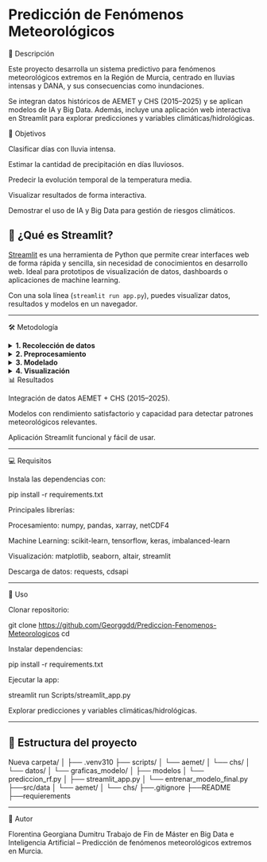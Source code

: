 # Predicción de Fenómenos Meteorológicos

📌 Descripción

Este proyecto desarrolla un sistema predictivo para fenómenos meteorológicos extremos en la Región de Murcia, centrado en lluvias intensas y DANA, y sus consecuencias como inundaciones.

Se integran datos históricos de AEMET y CHS (2015–2025) y se aplican modelos de IA y Big Data. Además, incluye una aplicación web interactiva en Streamlit para explorar predicciones y variables climáticas/hidrológicas.

🎯 Objetivos

Clasificar días con lluvia intensa.

Estimar la cantidad de precipitación en días lluviosos.

Predecir la evolución temporal de la temperatura media.

Visualizar resultados de forma interactiva.

Demostrar el uso de IA y Big Data para gestión de riesgos climáticos.

## 🚀 ¿Qué es Streamlit?

[Streamlit](https://streamlit.io/) es una herramienta de Python que permite crear interfaces web de forma rápida y sencilla, sin necesidad de conocimientos en desarrollo web. Ideal para prototipos de visualización de datos, dashboards o aplicaciones de machine learning.

Con una sola línea (`streamlit run app.py`), puedes visualizar datos, resultados y modelos en un navegador.

---

🛠️ Metodología
<details> <summary><b>1. Recolección de datos</b></summary>

AEMET: Datos diarios (2015–2025) de todas las estaciones de Murcia vía API REST. Se transformaron de JSON a CSV y se limpiaron variables clave: temperatura mínima, máxima y media, precipitación y humedad relativa.

CHS: Datos hidrológicos diarios (caudales, niveles de ríos y embalses) descargados en CSV y limpiados para integrarlos con los datos meteorológicos.

</details> <details> <summary><b>2. Preprocesamiento</b></summary>

Unificación de datos en un dataframe consolidado.

Limpieza de valores faltantes (reemplazo por medianas).

Normalización de variables numéricas.

Construcción de variables temporales (día, mes, estación del año) y variable binaria inundación (precipitación ≥ 20 mm).

</details> <details> <summary><b>3. Modelado</b></summary>

Árbol de decisión → Clasificación lluvia/no lluvia (precisión, recall, F1).

Regresión lineal → Estimación de precipitación (MSE).

Red neuronal LSTM → Predicción de temperatura media (RMSE).

Random Forest → Predicción de inundaciones, balanceo con SMOTE, búsqueda de hiperparámetros, importancia de variables.

</details> <details> <summary><b>4. Visualización</b></summary>

Streamlit: Aplicación interactiva para consultar probabilidades de inundación y explorar variables climáticas/hidrológicas.

Flujo de trabajo: carga y preprocesamiento → entrenamiento → predicción → visualización interactiva.

Controles interactivos: umbral de decisión, selección de variables y exploración de escenarios.

---

</details>
📊 Resultados

Integración de datos AEMET + CHS (2015–2025).

Modelos con rendimiento satisfactorio y capacidad para detectar patrones meteorológicos relevantes.

Aplicación Streamlit funcional y fácil de usar.

---

💻 Requisitos

Instala las dependencias con:

pip install -r requirements.txt


Principales librerías:

Procesamiento: numpy, pandas, xarray, netCDF4

Machine Learning: scikit-learn, tensorflow, keras, imbalanced-learn

Visualización: matplotlib, seaborn, altair, streamlit

Descarga de datos: requests, cdsapi

---

🚀 Uso

Clonar repositorio:

git clone <https://github.com/Georggdd/Prediccion-Fenomenos-Meteorologicos>
cd <Prediccion-Fenomenos-Meteorologicos>


Instalar dependencias:

pip install -r requirements.txt


Ejecutar la app:

streamlit run Scripts/streamlit_app.py


Explorar predicciones y variables climáticas/hidrológicas.

---

## 📁 Estructura del proyecto

Nueva carpeta/
│
├── .venv310
├── scripts/
│ └── aemet/
│ └── chs/
│ └── datos/
│ └── graficas_modelo/
│ ├── modelos
│ └── prediccion_rf.py
│ ├── streamlit_app.py
│ └── entrenar_modelo_final.py
├──src/data
│ └── aemet/
│ └── chs/
├──.gitignore
├──README
├──requierements

---

👩 Autor

Florentina Georgiana Dumitru
Trabajo de Fin de Máster en Big Data e Inteligencia Artificial – Predicción de fenómenos meteorológicos extremos en Murcia.

 

